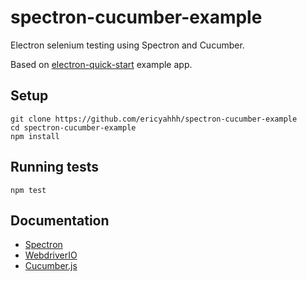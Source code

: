 # spectron-cucumber-example

Electron selenium testing using Spectron and Cucumber.

Based on [electron-quick-start](https://github.com/electron/electron-quick-start) example app.

## Setup
```
git clone https://github.com/ericyahhh/spectron-cucumber-example
cd spectron-cucumber-example
npm install
```

## Running tests
```
npm test
```

## Documentation
- [Spectron](https://github.com/electron/spectron/blob/master/README.md)
- [WebdriverIO](http://webdriver.io/api.html)
- [Cucumber.js](https://github.com/cucumber/cucumber-js/blob/master/README.md)
